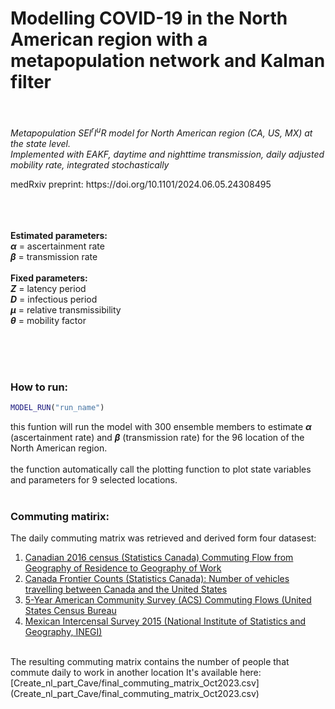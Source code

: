 # Modelling COVID-19 in the North American region with a metapopulation network and Kalman filter<br/><br/>

_Metapopulation SEI<sup>r</sup>I<sup>u</sup>R model for North American region (CA, US, MX) at the state level. <br/>
Implemented with EAKF, daytime and nighttime transmission, daily adjusted mobility rate, integrated stochastically_
<p float="left">
medRxiv preprint: https://doi.org/10.1101/2024.06.05.24308495<br/><br/>
<br/><br/>

**Estimated parameters:**<br/>
**_α_** = ascertainment rate<br/>
**_β_** = transmission rate<br/>
<br/>
**Fixed parameters:**<br/>
**_Z_** = latency period<br/>
**_D_** = infectious period<br/>
**_µ_** = relative transmissibility<br/>
**_θ_** = mobility factor<br/><br/>

<br/><br/>
### How to run:
```Matlab
MODEL_RUN("run_name")
```
this funtion will run the model with 300 ensemble members to estimate **_α_** (ascertainment rate) and **_β_** (transmission rate) for the 96 location of the North American region.<br/><br/>
the function automatically call the plotting function to plot state variables and parameters for 9 selected locations.<br/><br/>
### Commuting matirix:
The daily commuting matrix was retrieved and derived form four datasest:<br/>
1) [Canadian 2016 census (Statistics Canada) Commuting Flow from Geography of Residence to Geography of Work](https://www12.statcan.gc.ca/census-recensement/2016/dp-pd/dt-td/Rp-eng.cfm?TABID=4&LANG=E&A=R&APATH=3&DETAIL=0&DIM=0&FL=A&FREE=0&GC=0&GL=-1&GID=1354564&GK=0&GRP=1&O=D&PID=111333&PRID=10&PTYPE=109445&S=0&SHOWALL=0&SUB=0&Temporal=2017&THEME=125&VID=0&VNAMEE=&VNAMEF=%20(2017)&D1=0&D2=0&D3=0&D4=0&D5=0&D6=0)<br/>
2) [Canada Frontier Counts (Statistics Canada): Number of vehicles travelling between Canada and the United States](https://www150.statcan.gc.ca/t1/tbl1/en/tv.action?pid=2410000201)<br/>
3) [5-Year American Community Survey (ACS) Commuting Flows (United States Census Bureau](https://www.census.gov/data/tables/2015/demo/metro-micro/commuting-flows-2015.html)<br/>
4) [Mexican Intercensal Survey 2015 (National Institute of Statistics and Geography, INEGI)](https://en.www.inegi.org.mx/programas/intercensal/2015/#Microdatos)<br/>
<br/>
The resulting commuting matrix contains the number of people that commute daily to work in another location
It's available here:<br/>
[Create_nl_part_Cave/final_commuting_matrix_Oct2023.csv](Create_nl_part_Cave/final_commuting_matrix_Oct2023.csv)

